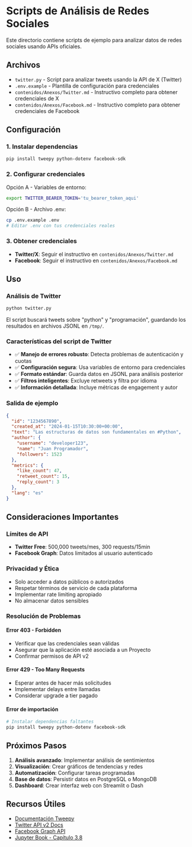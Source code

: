 # Scripts de Análisis de Redes Sociales

Este directorio contiene scripts de ejemplo para analizar datos de redes sociales usando APIs oficiales.

## Archivos

- `twitter.py` - Script para analizar tweets usando la API de X (Twitter)
- `.env.example` - Plantilla de configuración para credenciales
- `contenidos/Anexos/Twitter.md` - Instructivo completo para obtener credenciales de X
- `contenidos/Anexos/Facebook.md` - Instructivo completo para obtener credenciales de Facebook

## Configuración

### 1. Instalar dependencias

```bash
pip install tweepy python-dotenv facebook-sdk
```

### 2. Configurar credenciales

Opción A - Variables de entorno:
```bash
export TWITTER_BEARER_TOKEN='tu_bearer_token_aqui'
```

Opción B - Archivo .env:
```bash
cp .env.example .env
# Editar .env con tus credenciales reales
```

### 3. Obtener credenciales

- **Twitter/X**: Seguir el instructivo en `contenidos/Anexos/Twitter.md`
- **Facebook**: Seguir el instructivo en `contenidos/Anexos/Facebook.md`

## Uso

### Análisis de Twitter

```bash
python twitter.py
```

El script buscará tweets sobre "python" y "programación", guardando los resultados en archivos JSONL en `/tmp/`.

### Características del script de Twitter

- ✅ **Manejo de errores robusto**: Detecta problemas de autenticación y cuotas
- ✅ **Configuración segura**: Usa variables de entorno para credenciales
- ✅ **Formato estándar**: Guarda datos en JSONL para análisis posterior
- ✅ **Filtros inteligentes**: Excluye retweets y filtra por idioma
- ✅ **Información detallada**: Incluye métricas de engagement y autor

### Salida de ejemplo

```json
{
  "id": "1234567890",
  "created_at": "2024-01-15T10:30:00+00:00",
  "text": "Las estructuras de datos son fundamentales en #Python",
  "author": {
    "username": "developer123",
    "name": "Juan Programador", 
    "followers": 1523
  },
  "metrics": {
    "like_count": 47,
    "retweet_count": 15,
    "reply_count": 3
  },
  "lang": "es"
}
```

## Consideraciones Importantes

### Límites de API

- **Twitter Free**: 500,000 tweets/mes, 300 requests/15min
- **Facebook Graph**: Datos limitados al usuario autenticado

### Privacidad y Ética

- Solo acceder a datos públicos o autorizados
- Respetar términos de servicio de cada plataforma
- Implementar rate limiting apropiado
- No almacenar datos sensibles

### Resolución de Problemas

#### Error 403 - Forbidden
- Verificar que las credenciales sean válidas
- Asegurar que la aplicación esté asociada a un Proyecto
- Confirmar permisos de API v2

#### Error 429 - Too Many Requests  
- Esperar antes de hacer más solicitudes
- Implementar delays entre llamadas
- Considerar upgrade a tier pagado

#### Error de importación
```bash
# Instalar dependencias faltantes
pip install tweepy python-dotenv facebook-sdk
```

## Próximos Pasos

1. **Análisis avanzado**: Implementar análisis de sentimientos
2. **Visualización**: Crear gráficos de tendencias y redes
3. **Automatización**: Configurar tareas programadas
4. **Base de datos**: Persistir datos en PostgreSQL o MongoDB
5. **Dashboard**: Crear interfaz web con Streamlit o Dash

## Recursos Útiles

- [Documentación Tweepy](https://docs.tweepy.org/)
- [Twitter API v2 Docs](https://developer.twitter.com/en/docs/twitter-api)
- [Facebook Graph API](https://developers.facebook.com/docs/graph-api/)
- [Jupyter Book - Capítulo 3.8](contenidos/3-recuperacion-de-la-informacion/3-8-redes-sociales.md)